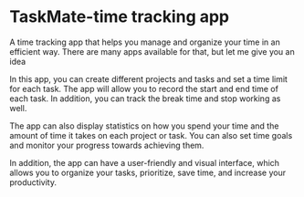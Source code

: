 # TaskMate-time tracking app
A time tracking app that helps you manage and organize your time in an efficient way. There are many apps available for that, but let me give you an idea

In this app, you can create different projects and tasks and set a time limit for each task. The app will allow you to record the start and end time of each task. In addition, you can track the break time and stop working as well.

The app can also display statistics on how you spend your time and the amount of time it takes on each project or task. You can also set time goals and monitor your progress towards achieving them.

In addition, the app can have a user-friendly and visual interface, which allows you to organize your tasks, prioritize, save time, and increase your productivity.
